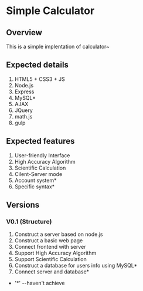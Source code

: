 # Simple Calculator

## Overview

This is a simple implentation of calculator~

## Expected details

1. HTML5 + CSS3 + JS
1. Node.js
1. Express
1. MySQL*
1. AJAX
1. JQuery
1. math.js
1. gulp

## Expected features

1. User-friendly Interface
1. High Accuracy Algorithm
1. Scientific Calculation
1. Cilent-Server mode
1. Account system*
1. Specific syntax*

## Versions

### V0.1 (Structure)

1. Construct a server based on node.js
1. Construct a basic web page
1. Connect frontend with server
1. Support High Accuracy Algorithm
1. Support Scientific Calculation
1. Construct a database for users info using MySQL*
1. Connect server and database* 


* '*' --haven't achieve